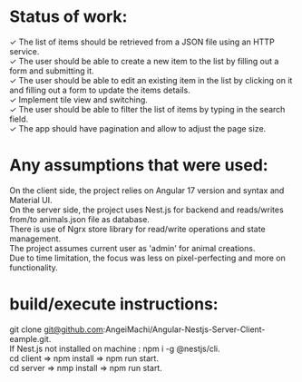 # Status of work:
 ✓ The list of items should be retrieved from a JSON file using an HTTP service.<br />
 ✓ The user should be able to create a new item to the list by filling out a form and submitting it.<br />
 ✓ The user should be able to edit an existing item in the list by clicking on it and filling out a form to update the items details.<br />
 ✓ Implement tile view and switching.<br />
 ✓ The user should be able to filter the list of items by typing in the search field.<br />
 ✓ The app should have pagination and allow to adjust the page size.<br />

# Any assumptions that were used:
 On the client side, the project relies on Angular 17 version and syntax and Material UI.<br />
 On the server side, the project uses Nest.js for backend and reads/writes from/to animals.json file as database.<br />
 There is use of Ngrx store library for read/write operations and state management.<br />
 The project assumes current user as 'admin' for animal creations.<br />
 Due to time limitation, the focus was less on pixel-perfecting and more on functionality.<br/>


# build/execute instructions:
git clone git@github.com:AngeiMachi/Angular-Nestjs-Server-Client-eample.git.<br />
If Nest.js not installed on machine :  npm i -g @nestjs/cli.<br />
cd client => npm install => npm run start.<br />
cd server => nmp install => npm run start.<br />

